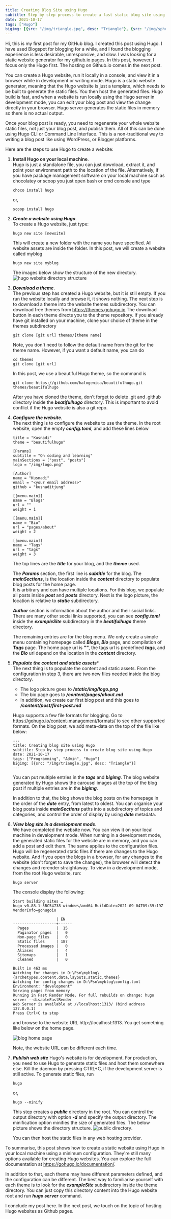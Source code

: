 ```yaml
---
title: Creating Blog Site using Hugo
subtitle: Step by step process to create a fast static blog site using Hugo
date: 2021-10-17
tags: ["Hugo"]
bigimg: [{src: "/img/triangle.jpg", desc: "Triangle"}, {src: "/img/sphere.jpg", desc: "Sphere"}, {src: "/img/hexagon.jpg", desc: "Hexagon"}]
---
```


Hi, this is my first post for my GitHub blog. I created this post using Hugo. I have used Blogspot for blogging for a while, and I found the blogging experience is less desirable, unresponsive, and slow. I was looking for a static website generator for my github.io pages. In this post, however, I focus only the Hugo first. The hosting on Github.io comes in the next post.	

You can create a Hugo website, run it locally in a console, and view it in a browser while in development or writing mode. Hugo is a static website generator, meaning that the Hugo website is just a template, which needs to be built to generate the static files. You then host the generated files. Hugo build is fast, and when a website is run locally using the Hugo server in development mode, you can edit your blog post and view the change directly in your browser. Hugo server generates the static files in memory so there is no actual output.		

Once your blog post is ready, you need to regenerate your whole website static files, not just your blog post, and publish them. All of this can be done using Hugo CLI or Command Line Interface. This is a non-traditional way to writing a blog post like using WordPress, or Blogger platforms.

Here are the steps to use Hugo to create a website:			

1. **Install Hugo on your local machine**.    
   Hugo is just a standalone file, you can just download, extract it, and point your environment path to the location of the file. 
   Alternatively, if you have package management software on your local machine such as chocolatey or scoop you just open bash or cmd console and type 

   ```
   choco install hugo
   ``` 
   or,
   ```
   scoop install hugo
   ```
   
2. ***Create a website using Hugo***.    
   To create a Hugo website, just type:
   ```
   hugo new site [newsite] 
   ```
   This will create a new folder with the name you have specified. All website assets are inside the folder. 
   In this post, we will create a website called myblog
   ```
   hugo new site myblog 
   ```    
   The images below show the structure of the new directory.
   ![hugo website directory structure](/img/hugo-directory.png)
   
3. ***Download a theme***.   
   The previous step has created a Hugo website, but it is still empty. If you run the website locally and browse it, it shows nothing. 
   The next step is to download a theme into the website themes subdirectory. You can download free themes from https://themes.gohugo.io
   The download button in each theme directs you to the theme repository. 
   If you already have git installed on your machine, clone your choice of theme in the themes subdirectory
   ```
   git clone [git url] themes/[theme name]
   ```   
   Note, you don't need to follow the default name from the git for the theme name. However, if you want a default name, you can do
   ```
   cd themes
   git clone [git url]
   ```     
        
   In this post, we use a beautiful Hugo theme, so the command is
   ```   
   git clone https://github.com/halogenica/beautifulhugo.git themes/beautifulhugo
   ```
   After you have cloned the theme, don't forget to delete .git and .github directory inside the ***beatifulhugo*** directory. 
   This is important to avoid conflict if the Hugo website is also a git repo. 
   
4. ***Configure the website***.    
   The next thing is to configure the website to use the theme. In the root website, open the empty ***config.toml***, and add these lines below 
   ```
   title = "Kusnadi"
   theme = "beautifulhugo"

   [Params]
   subtitle = "On coding and learning"
   mainSections = ["post", "posts"]
   logo = "/img/logo.png"  

   [Author]
   name = "Kusnadi"  
   email = "<your email address>"  
   github = "kusnaditjung"   

   [[menu.main]]
   name = "Blogs"
   url = ""
   weight = 1

   [[menu.main]]
   name = "Bio"
   url = "pages/about"
   weight = 2

   [[menu.main]]
   name = "Tags"
   url = "tags"
   weight = 3	
   ```    
   The top lines are the ***title*** for your blog, and the ***theme*** used.    
   
   The ***Params*** section, the first line is ***subtitle*** for the blog. The ***mainSections***, is the location inside the ***content*** directory to populate blog posts for the home page.   
   It is arbitrary and can have multiple locations. For this blog, we populate all posts inside ***post*** and ***posts*** directory. Next is the logo picture, the location is relative to ***static*** subdirectory.    
   
   ***Author*** section is information about the author and their social links. There are many other social links supported, you can see ***config.toml*** inside the ***exampleSite*** subdirectory in the ***beatifulhugo*** theme directory.    
   
   The remaining entries are for the blog menu. We only create a simple menu containing homepage called ***Blogs***, ***Bio*** page, and compilation of ***Tags*** page. 
   The home page url is ***""***, the tags url is predefined ***tags***, and the ***Bio*** url depend on the location in the ***content*** directory.

5. ***Populate the content and static assets****    
   The next thing is to populate the content and static assets.
   From the configuration in step 3, there are two new files needed inside the blog directory.
   * The logo picture goes to ***/static/img/logo.png***
   * The bio page goes to ***/content/pages/about.md***        
   * In addition, we create our first blog post and this goes to ***/content/post/first-post.md***     
   
   Hugo supports a few file formats for blogging. Go to  https://gohugo.io/content-management/formats/ to see other supported formats.
   On the blog post, we add meta-data on the top of the file like below:
   ```
   ---
   title: Creating blog site using Hugo
   subtitle: Step by step process to create blog site using Hugo
   date: 2021-10-17
   tags: ["Programming", "Admin", "Hugo"]
   bigimg: [{src: "/img/triangle.jpg", desc: "Triangle"}]
   ---
   ```
   You can put multiple entries in the ***tags*** and ***bigimg***. The blog website generated by Hugo shows the carousel images at the top of the blog post if multiple entries are in the ***bigimg***.    
   
   In addition to that, the blog shows the blog posts on the homepage in the order of the ***date*** entry, from latest to oldest. 
   You can organise your blog posts inside ***mainSections*** paths into a subdirectory of topics and categories, and control the order of display by using ***date*** metadata.
   
6. ***View blog site in a development mode***.   
   We have completed the website now.  You can view it on your local machine in development mode. 
   When running in a development mode, the generated static files for the website are in memory, and you can add a post and edit them. The same applies to the configuration files. 
   Hugo will be regenerated static files if there are changes to the Hugo website. And if you open the blogs in a browser, for any changes to the website (don't forget to save the changes), the browser will detect the changes and rerender straightaway. 
   To view in a development mode, from the root Hugo website, run:
   ```
   hugo server
   ```
   The console display the following:
   ```
   Start building sites …
   hugo v0.88.1-5BC54738 windows/amd64 BuildDate=2021-09-04T09:39:19Z VendorInfo=gohugoio

                      | EN
   -------------------+------
     Pages            |  15
     Paginator pages  |   0
     Non-page files   |   0
     Static files     | 187
     Processed images |   0
     Aliases          |   4
     Sitemaps         |   1
     Cleaned          |   0

   Built in 463 ms
   Watching for changes in D:\Psn\myblog\{archetypes,content,data,layouts,static,themes}
   Watching for config changes in D:\Psn\myblog\config.toml
   Environment: "development"
   Serving pages from memory
   Running in Fast Render Mode. For full rebuilds on change: hugo server --disableFastRender
   Web Server is available at //localhost:1313/ (bind address 127.0.0.1)
   Press Ctrl+C to stop
   ```
	and browse to the website URL http://localhost:1313.
	You get something like below on the home page.    
	
    ![blog home page](/img/blog-sample.png)
	
	Note, the website URL can be different each time.  
	
7. ***Publish web site***
   Hugo's website is for development. 
   For production, you need to use Hugo to generate static files and host them somewhere else.
   Kill the daemon by pressing CTRL+C, if the development server is still active.
   To generate static files, run
   ```
   hugo
   ```
   or,
   ```
   hugo --minify
   ```
   This step creates a ***public*** directory in the root. You can control the output directory with option ***-d*** and specify the output directory.  The minification option minifies the size of generated files. The below picture shows the directory structure.
   ![public directory](/img/public-folder.png).
   
   You can then host the static files in any web hosting provider.     
   
To summarise, this post shows how to create a static website using Hugo in your local machine using a minimum configuration.
They're still many options available for creating Hugo websites. You can explore the full documentation at https://gohugo.io/documentation/. 

In addition to that, each theme may have different parameters defined, and the configuration can be different. 
The best way to familiarise yourself with each theme is to look for the ***exampleSite*** subdirectory inside the theme directory. 
You can just copy this directory content into the Hugo website root and run ***hugo server*** command. 

I conclude my post here. In the next post, we touch on the topic of hosting Hugo websites as Github pages. 


   
   

   
   

   
   
   
   
   
   
   
   
   
   
   
   
   
   
   
      
   
   
   
   